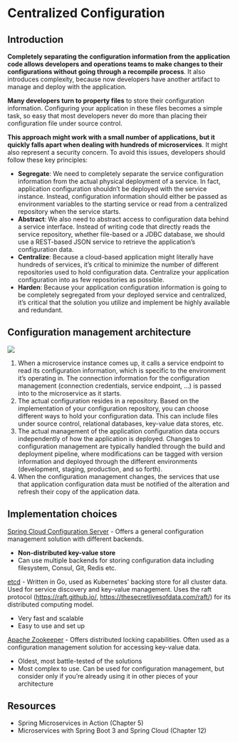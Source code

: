 # Centralized Configuration

## Introduction

**Completely separating the configuration information from the application code allows developers and operations teams to make changes to their configurations without going through a recompile process**. It also introduces complexity, because now developers have another artifact to manage and deploy with the application.

**Many developers turn to property files** to store their configuration information. Configuring your application in these files becomes a simple task, so easy that most developers never do more than placing their configuration file under source control.

**This approach might work with a small number of applications, but it quickly falls apart when dealing with hundreds of microservices**. It might also represent a security concern. To avoid this issues, developers should follow these key principles:

* **Segregate**: We need to completely separate the service configuration information from the actual physical deployment of a service. In fact, application configuration shouldn’t be deployed with the service instance. Instead, configuration information should either be passed as environment variables to the starting service or read from a centralized repository when the service starts.
* **Abstract**: We also need to abstract access to configuration data behind a service interface. Instead of writing code that directly reads the service repository, whether file-based or a JDBC database, we should use a REST-based JSON service to retrieve the application’s configuration data.
* **Centralize**: Because a cloud-based application might literally have hundreds of services, it’s critical to minimize the number of different repositories used to hold configuration data. Centralize your application configuration into as few repositories as possible.
* **Harden**: Because your application configuration information is going to be completely segregated from your deployed service and centralized, it’s critical that the solution you utilize and implement be highly available and redundant.

## Configuration management architecture

![](images/centralized-configuration.webp)

1. When a microservice instance comes up, it calls a service endpoint to read its configuration information, which is specific to the environment it’s operating in. The connection information for the configuration management (connection credentials, service endpoint, ...) is passed into to the microservice as it starts.
2. The actual configuration resides in a repository. Based on the implementation of your configuration repository, you can choose different ways to hold your configuration data. This can include files under source control, relational databases, key-value data stores, etc. 
3. The actual management of the application configuration data occurs independently of how the application is deployed. Changes to configuration management are typically handled through the build and deployment pipeline, where modifications can be tagged with version information and deployed
through the different environments (development, staging, production, and so forth). 
4. When the configuration management changes, the services that use that application configuration data must be notified of the alteration and refresh their copy of the application data.


## Implementation choices

[Spring Cloud Configuration Server](https://docs.spring.io/spring-cloud-config/docs/current/reference/html/) - Offers a general configuration management solution with different backends.

* **Non-distributed key-value store**
* Can use multiple backends for storing configuration data including filesystem, Consul, Git, Redis etc.

[etcd](https://github.com/etcd-io/etcd) - Written in Go, used as Kubernetes' backing store for all cluster data. Used for service discovery and key-value management. Uses the raft protocol (https://raft.github.io/, https://thesecretlivesofdata.com/raft/) for its distributed computing model.

* Very fast and scalable
* Easy to use and set up

[Apache Zookeeper](https://zookeeper.apache.org/) - Offers distributed locking capabilities. Often used as a configuration management solution for accessing key-value data.

* Oldest, most battle-tested of the solutions 
* Most complex to use. Can be used for configuration management, but consider only if you’re already using it in other pieces of your architecture

## Resources
- Spring Microservices in Action (Chapter 5)
- Microservices with Spring Boot 3 and Spring Cloud (Chapter 12)



